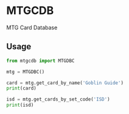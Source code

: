 # MTGCDB

MTG Card Database

## Usage

```python
from mtgcdb import MTGDBC

mtg = MTGDBC()

card = mtg.get_card_by_name('Goblin Guide')
print(card)

isd = mtg.get_cards_by_set_code('ISD')
print(isd)
```
